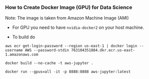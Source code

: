 ### How to Create Docker Image (GPU) for Data Science

Note: The image is taken from Amazon Machine Image (AMI)

* For GPU you need to have `nvidia-docker2` on your host machine.


* To build do

```
aws ecr get-login-password --region us-east-1 | docker login --username AWS --password-stdin 763104351884.dkr.ecr.us-east-1.amazonaws.com 
```

```
docker build --no-cache -t aws-jupyter . 
```

```
docker run --gpus=all -it -p 8888:8888 aws-jupyter:latest
```


